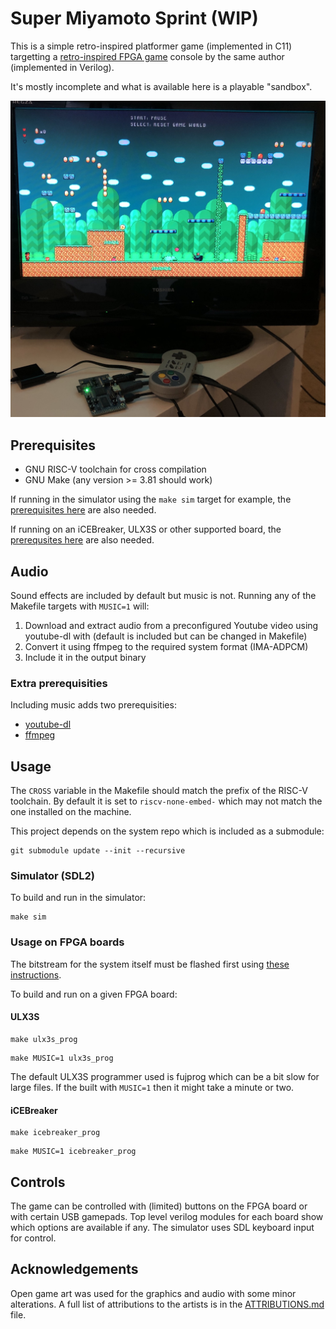 # Super Miyamoto Sprint (WIP)

This is a simple retro-inspired platformer game (implemented in C11) targetting a [retro-inspired FPGA game](https://github.com/dan-rodrigues/icestation-32) console by the same author (implemented in Verilog).

It's mostly incomplete and what is available here is a playable "sandbox".

![Photo](photo/demo.jpg)

## Prerequisites

* GNU RISC-V toolchain for cross compilation
* GNU Make (any version >= 3.81 should work)

If running in the simulator using the `make sim` target for example, the [prerequisites here](https://github.com/dan-rodrigues/icestation-32/tree/master/simulator) are also needed.

If running on an iCEBreaker, ULX3S or other supported board, the [prerequsites here](https://github.com/dan-rodrigues/icestation-32#prerequisites) are also needed.

## Audio

Sound effects are included by default but music is not. Running any of the Makefile targets with `MUSIC=1` will:

1. Download and extract audio from a preconfigured Youtube video using youtube-dl with (default is included but can be changed in Makefile)
2. Convert it using ffmpeg to the required system format (IMA-ADPCM)
3. Include it in the output binary

### Extra prerequisities

Including music adds two prerequisities:

* [youtube-dl](https://github.com/ytdl-org/youtube-dl)
* [ffmpeg](https://ffmpeg.org/)

## Usage

The `CROSS` variable in the Makefile should match the prefix of the RISC-V toolchain. By default it is set to `riscv-none-embed-` which may not match the one installed on the machine.

This project depends on the system repo which is included as a submodule:

```
git submodule update --init --recursive
```
### Simulator (SDL2)

To build and run in the simulator:

```
make sim
```

### Usage on FPGA boards

The bitstream for the system itself must be flashed first using [these instructions](https://github.com/dan-rodrigues/icestation-32#build-and-program-bitstream).

To build and run on a given FPGA board:

#### ULX3S

```
make ulx3s_prog
```

```
make MUSIC=1 ulx3s_prog
```

The default ULX3S programmer used is fujprog which can be a bit slow for large files. If the built with `MUSIC=1` then it might take a minute or two.
#### iCEBreaker

```
make icebreaker_prog
```
```
make MUSIC=1 icebreaker_prog
```

## Controls

The game can be controlled with (limited) buttons on the FPGA board or with certain USB gamepads. Top level verilog modules for each board show which options are available if any. The simulator uses SDL keyboard input for control.

## Acknowledgements

Open game art was used for the graphics and audio with some minor alterations. A full list of attributions to the artists is in the [ATTRIBUTIONS.md](assets/ATTRIBUTIONS.md) file.